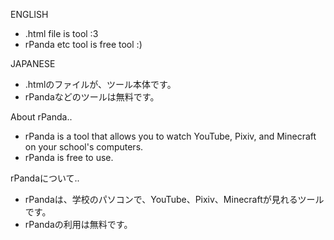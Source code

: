 ENGLISH
- .html file is tool :3
- rPanda etc tool is free tool :)

JAPANESE
- .htmlのファイルが、ツール本体です。
- rPandaなどのツールは無料です。

About rPanda..
- rPanda is a tool that allows you to watch YouTube, Pixiv, and Minecraft on your school's computers.
- rPanda is free to use.

rPandaについて..
- rPandaは、学校のパソコンで、YouTube、Pixiv、Minecraftが見れるツールです。
- rPandaの利用は無料です。
